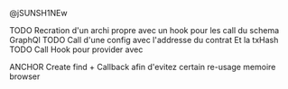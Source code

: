 @jSUNSH1NEw

TODO Recration d'un archi propre avec un hook pour les call du schema GraphQl
TODO Call d'une config avec l'addresse du contrat Et la txHash
TODO Call Hook pour provider avec 

ANCHOR Create find + Callback afin d'evitez certain re-usage memoire browser